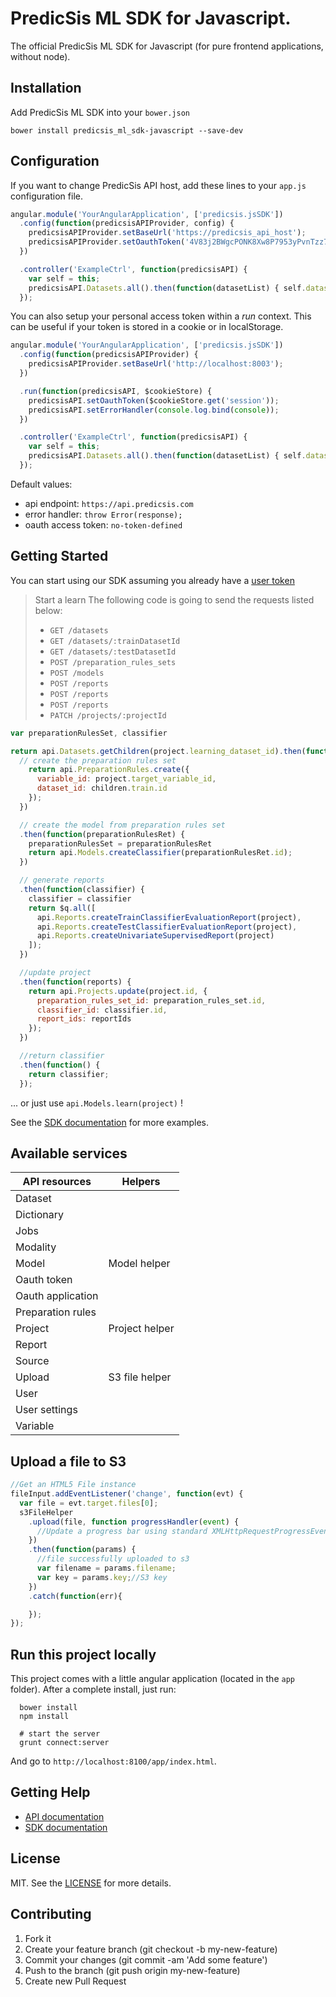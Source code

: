 # PredicSis ML SDK for Javascript.

The official PredicSis ML SDK for Javascript (for pure frontend applications, without node).

## Installation

Add PredicSis ML SDK into your `bower.json`

```shell
bower install predicsis_ml_sdk-javascript --save-dev
```

## Configuration

If you want to change PredicSis API host, add these lines to your `app.js` configuration file.

```javascript
angular.module('YourAngularApplication', ['predicsis.jsSDK'])
  .config(function(predicsisAPIProvider, config) {
    predicsisAPIProvider.setBaseUrl('https://predicsis_api_host');
    predicsisAPIProvider.setOauthToken('4V83j2BWgcPONK8Xw8P7953yPvnTzz784V83j2BWgcPONK8Xw8P7953yPvnTzz78');
  })

  .controller('ExampleCtrl', function(predicsisAPI) {
    var self = this;
    predicsisAPI.Datasets.all().then(function(datasetList) { self.datasets = datasetList; });
  });
```

You can also setup your personal access token within a _run_ context. This can be useful if your token is stored in a
cookie or in localStorage.

```javascript
angular.module('YourAngularApplication', ['predicsis.jsSDK'])
  .config(function(predicsisAPIProvider) {
    predicsisAPIProvider.setBaseUrl('http://localhost:8003');
  })

  .run(function(predicsisAPI, $cookieStore) {
    predicsisAPI.setOauthToken($cookieStore.get('session'));
    predicsisAPI.setErrorHandler(console.log.bind(console));
  })

  .controller('ExampleCtrl', function(predicsisAPI) {
    var self = this;
    predicsisAPI.Datasets.all().then(function(datasetList) { self.datasets = datasetList; });
  });
```

Default values:
- api endpoint: `https://api.predicsis.com`
- error handler: `throw Error(response);`
- oauth access token: `no-token-defined`

## Getting Started

You can start using our SDK assuming you already have a [user token](https://developer.predicsis.com/doc/v1/overview/oauth2/#get-authorization-from-a-user)

> Start a learn
>   The following code is going to send the requests listed below:
>   - `GET /datasets`
>   - `GET /datasets/:trainDatasetId`
>   - `GET /datasets/:testDatasetId`
>   - `POST /preparation_rules_sets`
>   - `POST /models`
>   - `POST /reports`
>   - `POST /reports`
>   - `POST /reports`
>   - `PATCH /projects/:projectId`


```javascript
var preparationRulesSet, classifier

return api.Datasets.getChildren(project.learning_dataset_id).then(function(children) {
  // create the preparation rules set
    return api.PreparationRules.create({
      variable_id: project.target_variable_id,
      dataset_id: children.train.id
    });
  })

  // create the model from preparation rules set
  .then(function(preparationRulesRet) {
    preparationRulesSet = preparationRulesRet
    return api.Models.createClassifier(preparationRulesRet.id);
  })

  // generate reports
  .then(function(classifier) {
    classifier = classifier
    return $q.all([
      api.Reports.createTrainClassifierEvaluationReport(project),
      api.Reports.createTestClassifierEvaluationReport(project),
      api.Reports.createUnivariateSupervisedReport(project)
    ]);
  })

  //update project
  .then(function(reports) {
    return api.Projects.update(project.id, {
      preparation_rules_set_id: preparation_rules_set.id,
      classifier_id: classifier.id,
      report_ids: reportIds
    });
  })

  //return classifier
  .then(function() {
    return classifier;
  });
```

... or just use `api.Models.learn(project)` !

See the [SDK documentation](http://yllieth.github.io/predicsis_ml_sdk-javascript) for more examples.

## Available services
API resources     | Helpers
------------------|---------
Dataset           |
Dictionary        |
Jobs              |
Modality          |
Model             | Model helper
Oauth token       |
Oauth application |
Preparation rules |
Project           | Project helper
Report            |
Source            |
Upload            | S3 file helper
User              |
User settings     |
Variable          |

## Upload a file to S3

```javascript
//Get an HTML5 File instance
fileInput.addEventListener('change', function(evt) {
  var file = evt.target.files[0];
  s3FileHelper
    .upload(file, function progressHandler(event) {
      //Update a progress bar using standard XMLHttpRequestProgressEvent
    })
    .then(function(params) {
      //file successfully uploaded to s3
      var filename = params.filename;
      var key = params.key;//S3 key
    })
    .catch(function(err){

    });
});
```

## Run this project locally

This project comes with a little angular application (located in the `app` folder). After a complete install, just run:

```
  bower install
  npm install

  # start the server
  grunt connect:server
```

And go to `http://localhost:8100/app/index.html`.

## Getting Help

* [API documentation](https://developer.predicsis.com/doc/v1/overview/)
* [SDK documentation](http://yllieth.github.io/predicsis_ml_sdk-javascript)


## License

MIT. See the [LICENSE](https://github.com/yllieth/predicsis_ml_sdk-javascript/blob/master/LICENSE) for more details.


## Contributing

1. Fork it
2. Create your feature branch (git checkout -b my-new-feature)
3. Commit your changes (git commit -am 'Add some feature')
4. Push to the branch (git push origin my-new-feature)
5. Create new Pull Request
